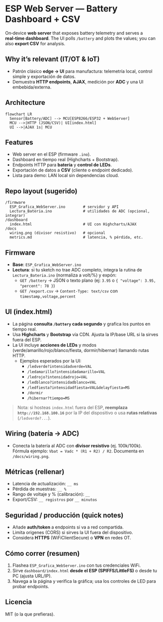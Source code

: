 # ESP Web Server — Battery Dashboard + CSV

On‑device **web server** that exposes battery telemetry and serves a **real‑time dashboard**. The UI polls `/battery` and plots the values; you can also **export CSV** for analysis.

## Why it’s relevant (IT/OT & IoT)
- Patrón clásico **edge → UI** para manufactura: telemetría local, control simple y exportación de datos.
- Demuestra **HTTP endpoints**, **AJAX**, medición por **ADC** y una UI embebida/externa.

## Architecture
```mermaid
flowchart LR
  Sensor[Battery/ADC] --> MCU[ESP8266/ESP32 + WebServer]
  MCU -->|HTTP (JSON/CSV)| UI[index.html]
  UI -->|AJAX 1s| MCU
```

## Features
- Web server en el ESP (firmware `.ino`).
- Dashboard en tiempo real (Highcharts + Bootstrap).
- Endpoints HTTP para **batería** y **control de LEDs**.
- Exportación de datos a **CSV** (cliente o endpoint dedicado).
- Lista para demo: LAN local sin dependencias cloud.

## Repo layout (sugerido)
```
/firmware
  ESP_Grafica_WebServer.ino        # servidor y API
  Lectura_Bateria.ino              # utilidades de ADC (opcional, integrar)
/dashboard
  index.html                       # UI con Highcharts/AJAX
/docs
  wiring.png (divisor resistivo)   # opcional
  metrics.md                       # latencia, % pérdida, etc.
```

## Firmware
- **Base**: `ESP_Grafica_WebServer.ino`
- **Lectura**: si tu sketch no trae ADC completo, integra la rutina de `Lectura_Bateria.ino` (normaliza a volt/%) y expón:
  - `GET /battery` → JSON o texto plano (ej: `3.95` o `{ "voltage": 3.95, "percent": 78 }`)
  - `GET /export.csv` → `Content-Type: text/csv` con `timestamp,voltage,percent`

## UI (index.html)
- La página **consulta `/battery` cada segundo** y grafica los puntos en tiempo real.
- Usa **Highcharts** y **Bootstrap** vía CDN. Ajusta la IP/base URL si la sirves fuera del ESP.
- La UI incluye **acciones de LEDs** y modos (verde/amarillo/rojo/blanco/fiesta, dormir/hibernar) llamando rutas HTTP.
  - Ejemplos esperados por la UI:
    - `/ledverde?intensidadverde=VAL`
    - `/ledamarillo?intensidadamarillo=VAL`
    - `/ledrojo?intensidadrojo=VAL`
    - `/ledblanco?intensidadblanco=VAL`
    - `/ledfiesta?intensidadfiesta=VAL&delayfiesta=MS`
    - `/dormir`
    - `/hibernar?tiempo=MS`

> Nota: si hosteas `index.html` fuera del ESP, **reemplaza `http://192.168.100.16`** por la IP del dispositivo o usa **rutas relativas** (`/ledverde?...`).

## Wiring (batería → ADC)
- Conecta la batería al ADC con **divisor resistivo** (ej. 100k/100k).  
  Fórmula ejemplo: `Vbat = Vadc * (R1 + R2) / R2`. Documenta en `/docs/wiring.png`.

## Métricas (rellenar)
- Latencia de actualización: `__ ms`  
- Pérdida de muestras: `__ %`  
- Rango de voltaje y % (calibración): `__`  
- Export/CSV: `__ registros` por `__ minutos`

## Seguridad / producción (quick notes)
- Añade **auth/token** a endpoints si va a red compartida.
- Limita origenes (CORS) si sirves la UI fuera del dispositivo.
- Considera **HTTPS** (WiFiClientSecure) o **VPN** en redes OT.

## Cómo correr (resumen)
1. Flashea `ESP_Grafica_WebServer.ino` con tus credenciales WiFi.  
2. Sirve `dashboard/index.html` **desde el ESP (SPIFFS/LittleFS)** o desde tu PC (ajusta URL/IP).  
3. Navega a la página y verifica la gráfica; usa los controles de LED para probar endpoints.

## Licencia
MIT (o la que prefieras).